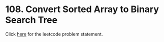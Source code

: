 # 108. Convert Sorted Array to Binary Search Tree

Click [here](https://leetcode.com/problems/convert-sorted-array-to-binary-search-tree/) for the leetcode problem statement.
